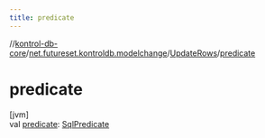 ```yaml
---
title: predicate
---
```

//[kontrol-db-core](../../../index.html)/[net.futureset.kontroldb.modelchange](../index.html)/[UpdateRows](index.html)/[predicate](predicate.html)



# predicate



[jvm]\
val [predicate](predicate.html): [SqlPredicate](../-sql-predicate/index.html)





